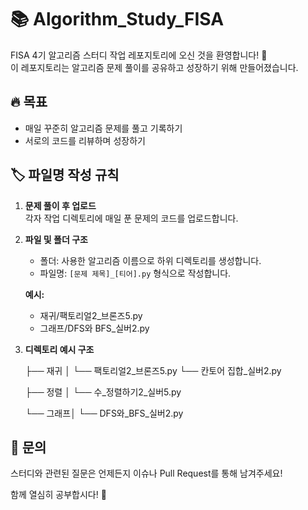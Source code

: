 # 📚 Algorithm_Study_FISA

FISA 4기 알고리즘 스터디 작업 레포지토리에 오신 것을 환영합니다! 🚀  
이 레포지토리는 알고리즘 문제 풀이를 공유하고 성장하기 위해 만들어졌습니다.

## 🔥 목표

- 매일 꾸준히 알고리즘 문제를 풀고 기록하기  
- 서로의 코드를 리뷰하며 성장하기
  
## 🏷️ 파일명 작성 규칙

1. **문제 풀이 후 업로드**  
   각자 작업 디렉토리에 매일 푼 문제의 코드를 업로드합니다.

2. **파일 및 폴더 구조**  
   - 폴더: 사용한 알고리즘 이름으로 하위 디렉토리를 생성합니다.  
   - 파일명: `[문제 제목]_[티어].py` 형식으로 작성합니다.

   **예시:**
   - 재귀/팩토리얼2_브론즈5.py
   - 그래프/DFS와 BFS_실버2.py
  
 3. **디렉토리 예시 구조**
    
    ├── 재귀 │
            └── 팩토리얼2_브론즈5.py
            └── 칸토어 집합_실버2.py
    
    ├── 정렬 │
            └── 수_정렬하기2_실버5.py
    
    └── 그래프│
             └── DFS와_BFS_실버2.py

## 💬 문의

스터디와 관련된 질문은 언제든지 이슈나 Pull Request를 통해 남겨주세요!

함께 열심히 공부합시다! 💪
